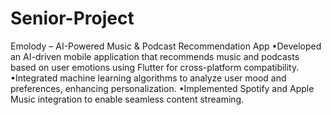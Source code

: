 # Senior-Project
Emolody – AI-Powered Music & Podcast Recommendation App
•Developed an AI-driven mobile application that recommends music and podcasts based on user emotions using Flutter for cross-platform compatibility.
•Integrated machine learning algorithms to analyze user mood and preferences, enhancing personalization.
•Implemented Spotify and Apple Music integration to enable seamless content streaming. 
